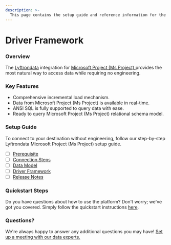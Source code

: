 ```yaml
---
description: >-
  This page contains the setup guide and reference information for the Microsoft Project (Ms Project) source connector.
---
```


# Driver Framework

### Overview

The [Lyftrondata](https://www.lyftrondata.com/) integration for [Microsoft Project (Ms Project)](https://www.lyftrondata.com/integration/microsoft-project-(ms-project)/)[ ](https://www.lyftrondata.com/integration/microsoft-project-(ms-project)/)provides the most natural way to access data while requiring no engineering.

### Key Features

* Comprehensive incremental load mechanism.
* Data from Microsoft Project (Ms Project) is available in real-time.&#x20;
* ANSI SQL is fully supported to query data with ease.
* Ready to query Microsoft Project (Ms Project) relational schema model.

### Setup Guide

To connect to your destination without engineering, follow our step-by-step Lyftrondata Microsoft Project (Ms Project) setup guide.

* [ ] [Prerequisite](../../business-analytics/microsoft-project-(ms-project)/prerequisite.md)
* [ ] [Connection Steps](../../business-analytics/microsoft-project-(ms-project)/connection-steps.md)
* [ ] [Data Model](../../business-analytics/microsoft-project-(ms-project)/data-model/)
* [ ] [Driver Framework](../../business-analytics/microsoft-project-(ms-project)/driver-framework/)
* [ ] [Release Notes](../../business-analytics/microsoft-project-(ms-project)/release-notes.md)

### Quickstart Steps

Do you have questions about how to use the platform? Don't worry; we've got you covered. Simply follow the quickstart instructions [here](../../../quickstart-steps.md).

### Questions? <a href="#questions" id="questions"></a>

We're always happy to answer any additional questions you may have! [Set up a meeting with our data experts.](https://www.lyftrondata.com/book-a-meeting/)


